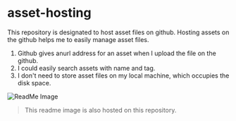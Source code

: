 # asset-hosting
This repository is designated to host asset files on github. Hosting assets on the github helps me to easily manage asset files. 

1. Github gives anurl address for an asset when I upload the file on the github.
2. I could easily search assets with name and tag.
3. I don't need to store asset files on my local machine, which occupies the disk space. 

![ReadMe Image](https://cloud.githubusercontent.com/assets/19233714/25978903/32973af4-3700-11e7-9e89-b95a573bc7f2.png)
> This readme image is also hosted on this repository.
